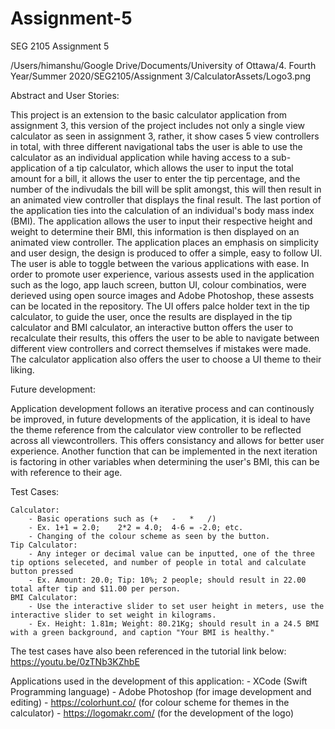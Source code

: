 # Assignment-5
 SEG 2105 Assignment 5
 
/Users/himanshu/Google Drive/Documents/University of Ottawa/4. Fourth Year/Summer 2020/SEG2105/Assignment 3/CalculatorAssets/Logo3.png

Abstract and User Stories:

This project is an extension to the basic calculator application from assignment 3, this version of the project includes not only a single view calculator as seen in assignment 3, rather, it show cases 5 view controllers in total, with three different navigational tabs
the user is able to use the calculator as an individual application while having access to a sub-application of a tip calculator, which allows the user to input the total amount for a bill, it allows the user to enter the tip percentage, and the number of the indivudals
the bill will be split amongst, this will then result in an animated view controller that displays the final result. The last portion of the application ties into the calculation of an individual's body mass index (BMI). The application allows the user to input their respective
height and weight to determine their BMI, this information is then displayed on an animated view controller. The application places an emphasis on simplicity and user design, the design is produced to offer a simple, easy to follow UI. The user is able to toggle 
between the various applications with ease. In order to promote user experience, various assests used in the application such as the logo, app lauch screen, button UI, colour combinatios, were derieved using open source images and Adobe Photoshop, these 
assests can be located in the repository. The UI offers palce holder text in the tip calculator, to guide the user, once the results are displayed in the tip calculator and BMI calculator, an interactive button offers the user to recalculate their results, this offers the 
user to be able to navigate between different view controllers and correct themselves if mistakes were made. The calculator application also offers the user to choose a UI theme to their liking.


Future development:

Application development follows an iterative process and can continously be improved, in future developments of the application, it is ideal to have the theme reference from the calculator view controller to be reflected across all viewcontrollers. This offers consistancy
and allows for better user experience. Another function that can be implemented in the next iteration is factoring in other variables when determining the user's BMI, this can be with reference to their age.

Test Cases:

    Calculator:
        - Basic operations such as (+   -   *   /)
        - Ex. 1+1 = 2.0;    2*2 = 4.0;  4-6 = -2.0; etc.
        - Changing of the colour scheme as seen by the button.
    Tip Calculator:
        - Any integer or decimal value can be inputted, one of the three tip options seleceted, and number of people in total and calculate button pressed
        - Ex. Amount: 20.0; Tip: 10%; 2 people; should result in 22.00 total after tip and $11.00 per person.
    BMI Calculator:
        - Use the interactive slider to set user height in meters, use the interactive slider to set weight in kilograms.
        - Ex. Height: 1.81m; Weight: 80.21Kg; should result in a 24.5 BMI with a green background, and caption "Your BMI is healthy."

The test cases have also been referenced in the tutorial link below:
    https://youtu.be/0zTNb3KZhbE
    
Applications used in the development of this application:
        - XCode (Swift Programming language)
        - Adobe Photoshop (for image development and editing)
        - https://colorhunt.co/ (for colour scheme for themes in the calculator)
        - https://logomakr.com/ (for the development of the logo)


